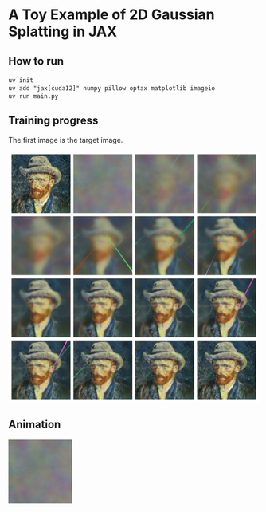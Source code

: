 # A Toy Example of 2D Gaussian Splatting in JAX

## How to run
```
uv init
uv add "jax[cuda12]" numpy pillow optax matplotlib imageio
uv run main.py
```

## Training progress

The first image is the target image.

![progression](progression.png)

## Animation

![animation](progression.gif)
